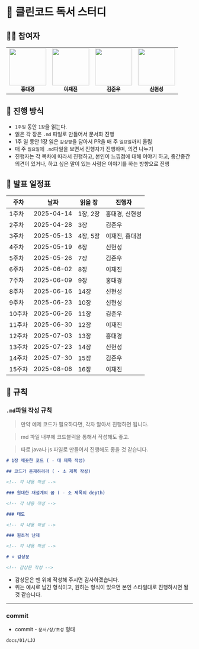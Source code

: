 # 📘 클린코드 독서 스터디

## 🙇‍♂️ 참여자

 <table>
    <tr>
      <td align="center"><a href="https://github.com/dg1418"><img src="https://github.com/dg1418.png" width="100px;" height="100px"; alt=""/><br /><sub><b>홍대경</b></sub></a><br />
      <td align="center"><a href="https://github.com/zzzRYT"><img src="https://github.com/zzzRYT.png" width="100px;" height="100px;" alt=""/><br /><sub><b>이재진</b></sub></a>
      <td align="center"><a href="https://github.com/cyoure"><img src="https://github.com/cyoure.png" width="100px;" height="100px;" alt=""/><br /><sub><b>김준우</b></sub></a>
      <td align="center"><a href="https://github.com/bluetree7878"><img src="https://github.com/bluetree7878.png" width="100px;" height="100px;" alt=""/><br /><sub><b>신현성</b></sub></a>
    </tr>
  </table>

## 🚩 진행 방식

- `1주일` 동안 `1장`을 읽는다.
- 읽은 각 장은 `.md` 파일로 만들어서 문서화 진행
- 1주 일 동안 1장 읽은 `감상평`을 담아서 PR을 매 주 `일요일`까지 올림
- 매 주 `월요일`에 `.md`파일을 보면서 진행자가 진행하며, 의견 나누기
- 진행자는 각 목차에 따라서 진행하고, 본인이 느낌점에 대해 이야기 하고, 중간중간 의견이 있거나, 하고 싶은 말이 있는 사람은 이야기를 하는 방향으로 진행

## 📅 발표 일정표

| 주차   | 날짜       | 읽을 장  | 진행자         |
| ------ | ---------- | -------- | -------------- |
| 1주차  | 2025-04-14 | 1장, 2장 | 홍대경, 신현성 |
| 2주차  | 2025-04-28 | 3장      | 김준우         |
| 3주차  | 2025-05-13 | 4장, 5장 | 이재진, 홍대경 |
| 4주차  | 2025-05-19 | 6장      | 신현성         |
| 5주차  | 2025-05-26 | 7장      | 김준우         |
| 6주차  | 2025-06-02 | 8장      | 이재진         |
| 7주차  | 2025-06-09 | 9장      | 홍대경         |
| 8주차  | 2025-06-16 | 14장     | 신현성         |
| 9주차  | 2025-06-23 | 10장     | 신현성         |
| 10주차 | 2025-06-26 | 11장     | 김준우         |
| 11주차 | 2025-06-30 | 12장     | 이재진         |
| 12주차 | 2025-07-03 | 13장     | 홍대경         |
| 13주차 | 2025-07-23 | 14장     | 신현성         |
| 14주차 | 2025-07-30 | 15장     | 김준우         |
| 15주차 | 2025-08-06 | 16장     | 이재진         |

## 📌 규칙

### `.md`파일 작성 규칙

> 만약 예제 코드가 필요하다면, 각자 알아서 진행하면 됩니다.

> md 파일 내부에 코드블럭을 통해서 작성해도 좋고.

> 따로 java나 js 파일로 만들어서 진행해도 좋을 것 같습니다.

```md
# 1장 깨끗한 코드 ( - 대 제목 작성)

## 코드가 존재하리라 ( - 소 제목 작성)

<!-- 각 내용 작성 -->

### 원대한 재설계의 꿈 ( - 소 제목의 depth)

<!-- 각 내용 작성 -->

### 태도

<!-- 각 내용 작성 -->

### 원초적 난제

<!-- 각 내용 작성 -->

# ⭐ 감상문

<!-- 감상문 작성 -->
```

- 감상문은 맨 위에 작성해 주시면 감사하겠습니다.
- 위는 예시로 남긴 형식이고, 원하는 형식이 있으면 본인 스타일대로 진행하시면 될 것 같습니다.

---

### commit

- commit - `문서/장/초성` 형태

```
docs/01/LJJ
```
